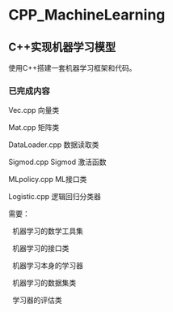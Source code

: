 # CPP\_MachineLearning

## C++实现机器学习模型

使用C++搭建一套机器学习框架和代码。

### 已完成内容

Vec.cpp 向量类

Mat.cpp 矩阵类

DataLoader.cpp 数据读取类

Sigmod.cpp Sigmod 激活函数

MLpolicy.cpp ML接口类

Logistic.cpp 逻辑回归分类器

需要：

 	机器学习的数学工具集

 	机器学习的接口类

 	机器学习本身的学习器

 	机器学习的数据集类

 	学习器的评估类

 

